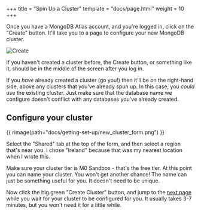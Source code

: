 +++
title = "Spin Up a Cluster"
template = "docs/page.html"
weight = 10
+++

Once you have a MongoDB Atlas account,
and you're logged in,
click on the "Create" button.
It'll take you to a page to configure your new MongoDB cluster.

![Create](../create_button.png)

If you haven't created a cluster before, the Create button,
or something like it,
should be in the middle of the screen after you log in.

If you _have_ already created a cluster (go you!)
then it'll be on the right-hand side,
above any clusters that you've already spun up.
In this case,
you _could_ use the existing cluster.
Just make sure that the database name we configure doesn't conflict with any databases you've already created.

## Configure your cluster

{{ rimage(path="docs/getting-set-up/new_cluster_form.png") }}

Select the "Shared" tab at the top of the form,
and then select a region that's near you.
I chose "Ireland" because that was my nearest location when I wrote this.

Make sure your cluster tier is M0 Sandbox - that's the free tier.
At this point you can name your cluster.
You won't get another chance!
The name can just be something useful for you.
It doesn't need to be unique.

Now click the big green "Create Cluster" button,
and jump to the [next page](../getting-the-code) while you wait for your cluster to be configured for you.
It usually takes 3-7 minutes, but you won't need it for a little while.